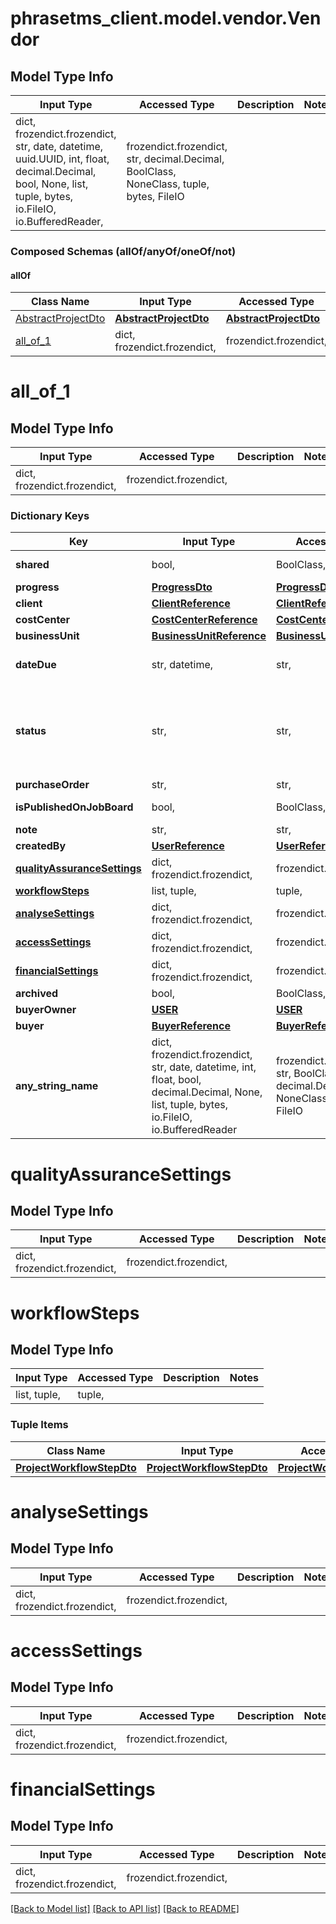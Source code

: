 # phrasetms_client.model.vendor.Vendor

## Model Type Info

| Input Type                                                                                                                                              | Accessed Type                                                                           | Description | Notes |
| ------------------------------------------------------------------------------------------------------------------------------------------------------- | --------------------------------------------------------------------------------------- | ----------- | ----- |
| dict, frozendict.frozendict, str, date, datetime, uuid.UUID, int, float, decimal.Decimal, bool, None, list, tuple, bytes, io.FileIO, io.BufferedReader, | frozendict.frozendict, str, decimal.Decimal, BoolClass, NoneClass, tuple, bytes, FileIO |             |

### Composed Schemas (allOf/anyOf/oneOf/not)

#### allOf

| Class Name                                  | Input Type                                      | Accessed Type                                   | Description | Notes |
| ------------------------------------------- | ----------------------------------------------- | ----------------------------------------------- | ----------- | ----- |
| [AbstractProjectDto](AbstractProjectDto.md) | [**AbstractProjectDto**](AbstractProjectDto.md) | [**AbstractProjectDto**](AbstractProjectDto.md) |             |
| [all_of_1](#all_of_1)                       | dict, frozendict.frozendict,                    | frozendict.frozendict,                          |             |

# all_of_1

## Model Type Info

| Input Type                   | Accessed Type          | Description | Notes |
| ---------------------------- | ---------------------- | ----------- | ----- |
| dict, frozendict.frozendict, | frozendict.frozendict, |             |

### Dictionary Keys

| Key                                                       | Input Type                                                                                                                                  | Accessed Type                                                                           | Description                                                        | Notes                                                                                                                                        |
| --------------------------------------------------------- | ------------------------------------------------------------------------------------------------------------------------------------------- | --------------------------------------------------------------------------------------- | ------------------------------------------------------------------ | -------------------------------------------------------------------------------------------------------------------------------------------- |
| **shared**                                                | bool,                                                                                                                                       | BoolClass,                                                                              | Default: false                                                     | [optional]                                                                                                                                   |
| **progress**                                              | [**ProgressDto**](ProgressDto.md)                                                                                                           | [**ProgressDto**](ProgressDto.md)                                                       |                                                                    | [optional]                                                                                                                                   |
| **client**                                                | [**ClientReference**](ClientReference.md)                                                                                                   | [**ClientReference**](ClientReference.md)                                               |                                                                    | [optional]                                                                                                                                   |
| **costCenter**                                            | [**CostCenterReference**](CostCenterReference.md)                                                                                           | [**CostCenterReference**](CostCenterReference.md)                                       |                                                                    | [optional]                                                                                                                                   |
| **businessUnit**                                          | [**BusinessUnitReference**](BusinessUnitReference.md)                                                                                       | [**BusinessUnitReference**](BusinessUnitReference.md)                                   |                                                                    | [optional]                                                                                                                                   |
| **dateDue**                                               | str, datetime,                                                                                                                              | str,                                                                                    |                                                                    | [optional] value must conform to RFC-3339 date-time                                                                                          |
| **status**                                                | str,                                                                                                                                        | str,                                                                                    |                                                                    | [optional] must be one of ["NEW", "ASSIGNED", "COMPLETED", "ACCEPTED_BY_VENDOR", "DECLINED_BY_VENDOR", "COMPLETED_BY_VENDOR", "CANCELLED", ] |
| **purchaseOrder**                                         | str,                                                                                                                                        | str,                                                                                    |                                                                    | [optional]                                                                                                                                   |
| **isPublishedOnJobBoard**                                 | bool,                                                                                                                                       | BoolClass,                                                                              | Default: false                                                     | [optional]                                                                                                                                   |
| **note**                                                  | str,                                                                                                                                        | str,                                                                                    |                                                                    | [optional]                                                                                                                                   |
| **createdBy**                                             | [**UserReference**](UserReference.md)                                                                                                       | [**UserReference**](UserReference.md)                                                   |                                                                    | [optional]                                                                                                                                   |
| **[qualityAssuranceSettings](#qualityAssuranceSettings)** | dict, frozendict.frozendict,                                                                                                                | frozendict.frozendict,                                                                  |                                                                    | [optional]                                                                                                                                   |
| **[workflowSteps](#workflowSteps)**                       | list, tuple,                                                                                                                                | tuple,                                                                                  |                                                                    | [optional]                                                                                                                                   |
| **[analyseSettings](#analyseSettings)**                   | dict, frozendict.frozendict,                                                                                                                | frozendict.frozendict,                                                                  |                                                                    | [optional]                                                                                                                                   |
| **[accessSettings](#accessSettings)**                     | dict, frozendict.frozendict,                                                                                                                | frozendict.frozendict,                                                                  |                                                                    | [optional]                                                                                                                                   |
| **[financialSettings](#financialSettings)**               | dict, frozendict.frozendict,                                                                                                                | frozendict.frozendict,                                                                  |                                                                    | [optional]                                                                                                                                   |
| **archived**                                              | bool,                                                                                                                                       | BoolClass,                                                                              |                                                                    | [optional]                                                                                                                                   |
| **buyerOwner**                                            | [**USER**](USER.md)                                                                                                                         | [**USER**](USER.md)                                                                     |                                                                    | [optional]                                                                                                                                   |
| **buyer**                                                 | [**BuyerReference**](BuyerReference.md)                                                                                                     | [**BuyerReference**](BuyerReference.md)                                                 |                                                                    | [optional]                                                                                                                                   |
| **any_string_name**                                       | dict, frozendict.frozendict, str, date, datetime, int, float, bool, decimal.Decimal, None, list, tuple, bytes, io.FileIO, io.BufferedReader | frozendict.frozendict, str, BoolClass, decimal.Decimal, NoneClass, tuple, bytes, FileIO | any string name can be used but the value must be the correct type | [optional]                                                                                                                                   |

# qualityAssuranceSettings

## Model Type Info

| Input Type                   | Accessed Type          | Description | Notes |
| ---------------------------- | ---------------------- | ----------- | ----- |
| dict, frozendict.frozendict, | frozendict.frozendict, |             |

# workflowSteps

## Model Type Info

| Input Type   | Accessed Type | Description | Notes |
| ------------ | ------------- | ----------- | ----- |
| list, tuple, | tuple,        |             |

### Tuple Items

| Class Name                                              | Input Type                                              | Accessed Type                                           | Description | Notes |
| ------------------------------------------------------- | ------------------------------------------------------- | ------------------------------------------------------- | ----------- | ----- |
| [**ProjectWorkflowStepDto**](ProjectWorkflowStepDto.md) | [**ProjectWorkflowStepDto**](ProjectWorkflowStepDto.md) | [**ProjectWorkflowStepDto**](ProjectWorkflowStepDto.md) |             |

# analyseSettings

## Model Type Info

| Input Type                   | Accessed Type          | Description | Notes |
| ---------------------------- | ---------------------- | ----------- | ----- |
| dict, frozendict.frozendict, | frozendict.frozendict, |             |

# accessSettings

## Model Type Info

| Input Type                   | Accessed Type          | Description | Notes |
| ---------------------------- | ---------------------- | ----------- | ----- |
| dict, frozendict.frozendict, | frozendict.frozendict, |             |

# financialSettings

## Model Type Info

| Input Type                   | Accessed Type          | Description | Notes |
| ---------------------------- | ---------------------- | ----------- | ----- |
| dict, frozendict.frozendict, | frozendict.frozendict, |             |

[[Back to Model list]](../../README.md#documentation-for-models) [[Back to API list]](../../README.md#documentation-for-api-endpoints) [[Back to README]](../../README.md)
